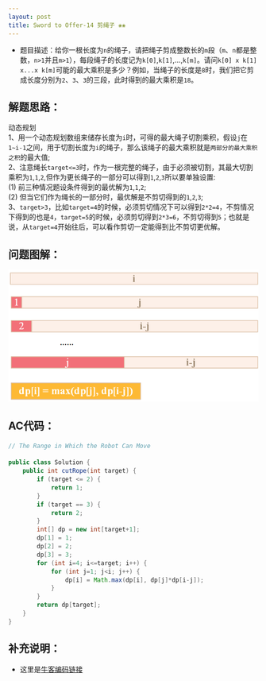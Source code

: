 ```yaml
---
layout: post
title: Sword to Offer-14 剪绳子 ❀❀
---
```


* 题目描述：给你一根长度为`n`的绳子，请把绳子剪成整数长的`m`段（`m`、`n`都是整数，`n>1`并且`m>1`），每段绳子的长度记为`k[0]`,`k[1]`,...,`k[m]`。请问`k[0] x k[1] x...x k[m]`可能的最大乘积是多少？例如，当绳子的长度是`8`时，我们把它剪成长度分别为`2`、`3`、`3`的三段，此时得到的最大乘积是`18`。


## 解题思路：

动态规划  
1、用一个动态规划数组来储存长度为`i`时，可得的最大绳子切割乘积，假设`j`在`1~i-1`之间，用于切割长度为`i`的绳子，那么该绳子的最大乘积就是`两部分的最大乘积之积`的最大值;  
2、注意绳长`target<=3`时，作为一根完整的绳子，由于必须被切割，其最大切割乘积为`1`,`1`,`2`,但作为更长绳子的一部分可以得到`1`,`2`,`3`所以要单独设置:  
(1) 前三种情况题设条件得到的最优解为`1`,`1`,`2`;  
(2) 但当它们作为绳长的一部分时，最优解是不剪切得到的`1`,`2`,`3`;  
3、`target>3`，比如`target=4`的时候，必须剪切情况下可以得到`2*2=4`，不剪情况下得到的也是`4`，`target=5`的时候，必须剪切得到`2*3=6`，不剪切得到`5`；也就是说，从`target=4`开始往后，可以看作剪切一定能得到比不剪切更优解。  


  

## 问题图解：

<center>
    <img src="/assets/img/blog/sword-offer-14.png">
</center>

## AC代码：

```java
// The Range in Which the Robot Can Move

public class Solution {
    public int cutRope(int target) {
        if (target <= 2) {
            return 1;
        }
        if (target == 3) {
            return 2;
        }
        int[] dp = new int[target+1];
        dp[1] = 1;
        dp[2] = 2;
        dp[3] = 3;
        for (int i=4; i<=target; i++) {
            for (int j=1; j<i; j++) {
                dp[i] = Math.max(dp[i], dp[j]*dp[i-j]);
            }
        }
        return dp[target];
    }
}
```

## 补充说明：

* 这里是[牛客编码链接](https://www.nowcoder.com/practice/57d85990ba5b440ab888fc72b0751bf8?tpId=13&tqId=33257&tPage=4&rp=1&ru=%2Fta%2Fcoding-interviews&qru=%2Fta%2Fcoding-interviews%2Fquestion-ranking)